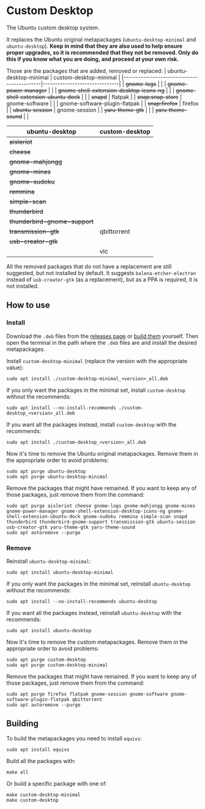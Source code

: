 # Custom Desktop
The Ubuntu custom desktop system.

It replaces the Ubuntu original metapackages (`ubuntu-desktop-minimal` and `ubuntu-desktop`). **Keep in mind that they are also used to help ensure proper upgrades, so it is recommended that they not be removed. Only do this if you know what you are doing, and proceed at your own risk.**

Those are the packages that are added, removed or replaced:
| ubuntu-desktop-minimal                     | custom-desktop-minimal        |
|--------------------------------------------|-------------------------------|
| ~~gnome-logs~~                             |                               |
| ~~gnome-power-manager~~                    |                               |
| ~~gnome-shell-extension-desktop-icons-ng~~ |                               |
| ~~gnome-shell-extension-ubuntu-dock~~      |                               |
| ~~snapd~~                                  | flatpak                       |
| ~~snap:snap-store~~                        | gnome-software                |
|                                            | gnome-software-plugin-flatpak |
| ~~snap:firefox~~                           | firefox                       |
| ~~ubuntu-session~~                         | gnome-session                 |
| ~~yaru-theme-gtk~~                         |                               |
| ~~yaru-theme-sound~~                       |                               |

| ubuntu-desktop                | custom-desktop |
|-------------------------------|----------------|
| ~~aisleriot~~                 |                |
| ~~cheese~~                    |                |
| ~~gnome-mahjongg~~            |                |
| ~~gnome-mines~~               |                |
| ~~gnome-sudoku~~              |                |
| ~~remmina~~                   |                |
| ~~simple-scan~~               |                |
| ~~thunderbird~~               |                |
| ~~thunderbird-gnome-support~~ |                |
| ~~transmission-gtk~~          | qbittorrent    |
| ~~usb-creator-gtk~~           |                |
|                               | vlc            |

All the removed packages that do not have a replacement are still suggested, but not installed by default. It suggests `balena-etcher-electron` instead of `usb-creator-gtk` (as a replacement), but as a PPA is required, it is not installed.

## How to use
### Install
Download the `.deb` files from the [releases page](https://github.com/natanjunges/custom-desktop/releases) or [build them](#Building) yourself. Then open the terminal in the path where the `.deb` files are and install the desired metapackages.

Install `custom-desktop-minimal` (replace the version with the appropriate value):
```shell
sudo apt install ./custom-desktop-minimal_<version>_all.deb
```

If you only want the packages in the minimal set, install `custom-desktop` without the recommends:
```shell
sudo apt install --no-install-recommends ./custom-desktop_<version>_all.deb
```

If you want all the packages instead, install `custom-desktop` with the recommends:
```shell
sudo apt install ./custom-desktop_<version>_all.deb
```

Now it's time to remove the Ubuntu original metapackages. Remove them in the appropriate order to avoid problems:
```shell
sudo apt purge ubuntu-desktop
sudo apt purge ubuntu-desktop-minimal
```

Remove the packages that might have remained. If you want to keep any of those packages, just remove them from the command:
```shell
sudo apt purge aisleriot cheese gnome-logs gnome-mahjongg gnome-mines gnome-power-manager gnome-shell-extension-desktop-icons-ng gnome-shell-extension-ubuntu-dock gnome-sudoku remmina simple-scan snapd thunderbird thunderbird-gnome-support transmission-gtk ubuntu-session usb-creator-gtk yaru-theme-gtk yaru-theme-sound
sudo apt autoremove --purge
```

### Remove
Reinstall `ubuntu-desktop-minimal`:
```shell
sudo apt install ubuntu-desktop-minimal
```

If you only want the packages in the minimal set, reinstall `ubuntu-desktop` without the recommends:
```shell
sudo apt install --no-install-recommends ubuntu-desktop
```

If you want all the packages instead, reinstall `ubuntu-desktop` with the recommends:
```shell
sudo apt install ubuntu-desktop
```

Now it's time to remove the custom metapackages. Remove them in the appropriate order to avoid problems:
```shell
sudo apt purge custom-desktop
sudo apt purge custom-desktop-minimal
```

Remove the packages that might have remained. If you want to keep any of those packages, just remove them from the command:
```shell
sudo apt purge firefox flatpak gnome-session gnome-software gnome-software-plugin-flatpak qbittorrent
sudo apt autoremove --purge
```

## Building
To build the metapackages you need to install `equivs`:
```shell
sudo apt install equivs
```

Build all the packages with:
```shell
make all
```

Or build a specific package with one of:
```shell
make custom-desktop-minimal
make custom-desktop
```
